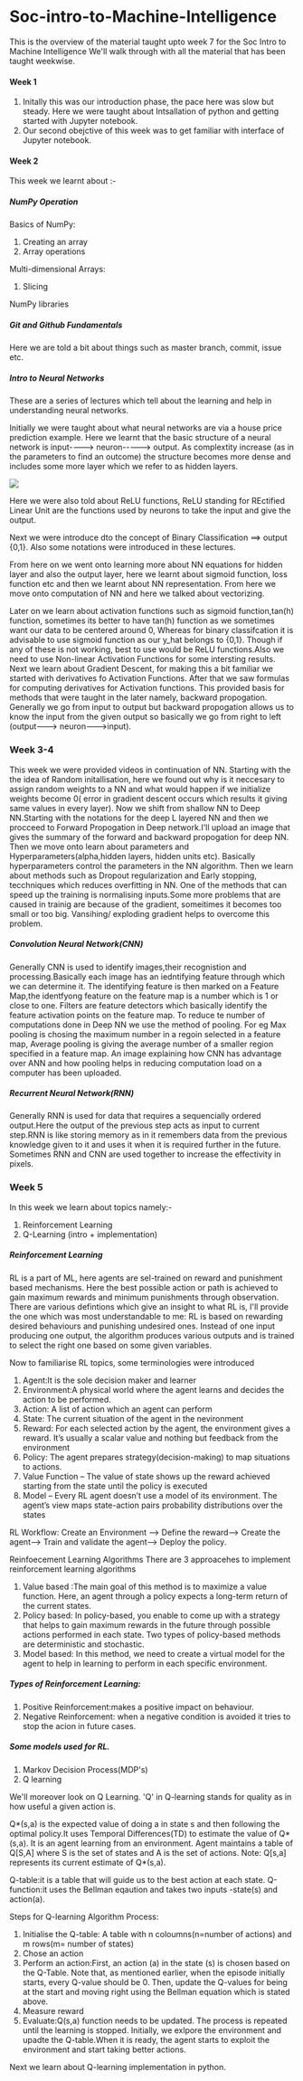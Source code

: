# Soc-intro-to-Machine-Intelligence

This is the overview of the material taught upto week 7 for the Soc Intro to Machine Intelligence
We'll walk through with all the material that has been taught weekwise.

#### Week 1

1. Initally this was our introduction phase, the pace here was slow but steady. Here we were taught about Intsallation of python and getting started with Jupyter notebook.
2. Our second obejctive of this week was to get familiar with interface of Jupyter notebook.

#### Week 2
This week we learnt about :-
##### NumPy Operation
Basics of NumPy:
1. Creating an array
2. Array operations

Multi-dimensional Arrays:
1. Slicing

NumPy libraries

##### Git and Github Fundamentals
Here we are told a bit about things such as master branch, commit, issue etc. 
##### Intro to Neural Networks
 
These are a series of lectures which tell about the learning and help in understanding neural networks.

Initially we were taught about what neural networks are via a house price prediction example. Here we learnt that the basic structure of a neural network is input----> neuron-----> output.
As complextity increase (as in the parameters to  find an outcome) the structure becomes more dense and includes some more layer which we refer to as hidden layers.

<img src = "https://otexts.com/fpp2/nnet2.png">

Here we were also told about ReLU functions, ReLU standing for REctified Linear Unit are the functions used by neurons to take the input and give the output.

Next we were introduce dto the concept of Binary Classification ==> output {0,1}.
Also some notations were introduced in these lectures.

From here on we went onto learning more about NN equations for hidden layer and also the output layer, here we learnt about sigmoid function, loss function etc and then we learnt about NN representation.
From here we move onto computation of NN and here we talked about vectorizing.

Later on we learn about activation functions such as sigmoid function,tan(h) function, sometimes its better to have tan(h) function as we sometimes want our data to be centered around 0, Whereas for binary classifcation it is advisable to use sigmoid function as our y_hat belongs to {0,1}. Though if any of these is not working, best to use would be ReLU functions.Also we need to use Non-linear Activation Functions for some intersting results.
Next we learn about Gradient Descent, for making this a bit familiar we started with derivatives fo Activation Functions. After that we saw formulas for computing derivatives for Activation functions. This provided basis for methods that were taught in the later namely, backward propogation. Generally we go from input to output but backward propogation allows us to know the input from the given output so basically we go from right to left (output---> neuron--->input).

### Week 3-4

This week we were provided videos in continuation of NN. Starting with the the idea of Random initallisation, here we found out why is it neccesary to assign random weights to a NN and what would happen if we initialize weights become 0( error in gradient descent occurs which results it giving same values in every layer).
Now we shift from shallow NN to Deep NN.Starting with the notations for the deep L layered NN and then we procceed to Forward Propogation in Deep network.I'll upload an image that gives the summary of the forward and backward propogation for deep NN.
Then we move onto learn about parameters and Hyperparameters(alpha,hidden layers, hidden units etc). Basically hyperparameters control the parameters in the NN algorithm.
Then we learn about methods such as  Dropout regularization and Early stopping, tecchniques which reduces overfitting in NN. One of the methods that can speed up the training is normalising inputs.Some more problems that are caused in trainig are because of the gradient, someitimes it becomes too small or too big. Vansihing/ exploding gradient helps to overcome this problem.




##### Convolution Neural Network(CNN)

Generally CNN is used to identify images,their recognistion and processing.Basically each image has an iedntifying feature through which we can determine it. The identifying feature is then marked on a Feature Map,the identfyong feature on the feature map is a number which is 1 or close to one. Filters are feature detectors which basically identify the feature activation points on the feature map. To reduce te number of computations done in Deep NN we use the method of pooling. For eg Max pooling is chosing the maximum number in a regoin selected in a feature map, Average pooling is giving the average number of a smaller region specified in a feature map.
An image explaining how CNN has advantage over ANN and how pooling helps in reducing computation load on a computer has been uploaded.

##### Recurrent Neural Network(RNN)
Generally RNN is used for data that requires a sequencially ordered output.Here the output of the previous step acts as input to current step.RNN is like storing memory as in it remembers data from the previous knowledge given to it and uses it when it is required further in the future.
Sometimes RNN and CNN are used together to increase the effectivity in pixels.

### Week 5

In this week we learn about topics namely:-
1. Reinforcement Learning
2. Q-Learning (intro + implementation)

##### Reinforcement Learning

RL is a part of ML, here agents are sel-trained on reward and punishment based mechanisms. Here the best possible action or path is achieved to gain maximum rewards and minimum punishments through observation.
There are various defintions which give an insight to what RL is, I'll provide the one which was most understandable to me:
RL is based on rewarding desired behaviours and punishing undesired ones. Instead of one input producing one output, the algorithm produces various outputs and is trained to select the right one based on some given variables.

Now to familiarise RL topics, some terminologies were introduced

1. Agent:It is the sole decision maker and learner
2. Environment:A physical world where the agent learns and decides the action to be performed.
3. Action: A list of action which an agent can perform
4. State: The current situation of the agent in the nevironment
5. Reward: For each selected action by the agent, the environment gives a reward. It’s usually a scalar value and
nothing but feedback from the environment
6. Policy: The agent prepares strategy(decision-making) to map situations to actions.
7. Value Function – The value of state shows up the reward achieved starting from the state until the policy
is executed
8. Model – Every RL agent doesn’t use a model of its environment. The agent’s view maps state-action pairs
probability distributions over the states

RL Workflow:
Create an Environment --> Define the reward--> Create the agent--> Train and validate the agent--> Deploy the policy.

Reinfoecement Learning Algorithms
There are 3 approacehes to implement reinforcement learning algorithms
1. Value based :The main goal of this method is to maximize a value function. Here, an agent through a policy expects a long-term return of the current states.
2. Policy based: In policy-based, you enable to come up with a strategy that helps to gain maximum rewards in the future through possible actions performed in each state. Two types of policy-based methods are deterministic and stochastic.
3. Model based: In this method, we need to create a virtual model for the agent to help in learning to perform in each specific environment.

##### Types of Reinforcement Learning:
1. Positive Reinforcement:makes a positive impact on behaviour.
2. Negative Reinforcement: when a negative condition is avoided it tries to stop the acion in future cases.

##### Some models used for RL.
1. Markov Decision Process(MDP's)
2. Q learning

We'll moreover look on Q Learning.
'Q' in Q-learning stands for quality as in how useful a given action is.

Q*(s,a) is the expected value of doing a in state s and then following the optimal policy.It uses Temporal Differences(TD) to estimate the value of Q*(s,a). It is an agent learning from an environment.
Agent maintains a table of Q[S,A] where S is the set of states and A is the set of actions.
Note: Q[s,a] represents its current estimate of Q*(s,a).

Q-table:it is a table that will guide us to the best action at each state.
Q-function:it uses the Bellman eqaution and takes two inputs -state(s) and action(a).

Steps for Q-learning Algorithm Process:
1. Initialise the Q-table: A table with n coloumns(n=number of actions) and m rows(m= number of states)
2. Chose an action
3. Perform an action:First, an action (a) in the state (s) is chosen based on the Q-Table. Note that, as mentioned earlier, when the episode initially starts, every Q-value should be 0.
Then, update the Q-values for being at the start and moving right using the Bellman equation which is stated above.
4. Measure reward
5. Evaluate:Q(s,a) function needs to be updated. The process is repeated until the learning is stopped.
Initially, we exlpore the environment and upadte the Q-table.When it is ready, the agent starts to exploit the environment and start taking better actions.

Next we learn about Q-learning implementation in python.
